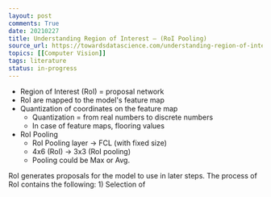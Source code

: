 ```yaml
---
layout: post
comments: True
date: 20210227
title: Understanding Region of Interest — (RoI Pooling)
source_url: https://towardsdatascience.com/understanding-region-of-interest-part-1-roi-pooling-e4f5dd65bb44
topics: [[Computer Vision]]
tags: literature
status: in-progress
---
```


- Region of Interest (RoI) = proposal network
- RoI are mapped to the model's feature map
- Quantization of coordinates on the feature map
	- Quantization = from real numbers to discrete numbers
	- In case of feature maps, flooring values
- RoI Pooling
	- RoI Pooling layer -> FCL (with fixed size)
	- 4x6 (RoI) -> 3x3 (RoI pooling)
	- Pooling could be Max or Avg.



RoI generates proposals for the model to use in later steps. The process of RoI contains the following: 1) Selection of 